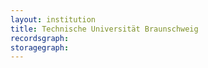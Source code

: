 ```yaml
---
layout: institution
title: Technische Universität Braunschweig
recordsgraph: 
storagegraph: 
---
```


